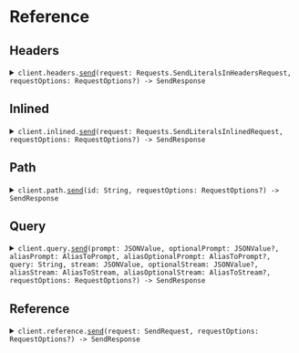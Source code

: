 # Reference
## Headers
<details><summary><code>client.headers.<a href="/Sources/Resources/Headers/HeadersClient.swift">send</a>(request: Requests.SendLiteralsInHeadersRequest, requestOptions: RequestOptions?) -> SendResponse</code></summary>
<dl>
<dd>

#### 🔌 Usage

<dl>
<dd>

<dl>
<dd>

```swift
import Foundation
import Literal

private func main() async throws {
    let client = LiteralClient()

    try await client.headers.send(request: .init(
        endpointVersion: .value,
        async: ,
        query: "What is the weather today"
    ))
}

try await main()
```
</dd>
</dl>
</dd>
</dl>

#### ⚙️ Parameters

<dl>
<dd>

<dl>
<dd>

**request:** `Requests.SendLiteralsInHeadersRequest` 
    
</dd>
</dl>

<dl>
<dd>

**requestOptions:** `RequestOptions?` — Additional options for configuring the request, such as custom headers or timeout settings.
    
</dd>
</dl>
</dd>
</dl>


</dd>
</dl>
</details>

## Inlined
<details><summary><code>client.inlined.<a href="/Sources/Resources/Inlined/InlinedClient.swift">send</a>(request: Requests.SendLiteralsInlinedRequest, requestOptions: RequestOptions?) -> SendResponse</code></summary>
<dl>
<dd>

#### 🔌 Usage

<dl>
<dd>

<dl>
<dd>

```swift
import Foundation
import Literal

private func main() async throws {
    let client = LiteralClient()

    try await client.inlined.send(request: .init(
        temperature: 10.1,
        prompt: .youAreAHelpfulAssistant,
        context: .youreSuperWise,
        aliasedContext: .youreSuperWise,
        maybeContext: .youreSuperWise,
        objectWithLiteral: ATopLevelLiteral(
            nestedLiteral: ANestedLiteral(
                myLiteral: .howSuperCool
            )
        ),
        stream: ,
        query: "What is the weather today"
    ))
}

try await main()
```
</dd>
</dl>
</dd>
</dl>

#### ⚙️ Parameters

<dl>
<dd>

<dl>
<dd>

**request:** `Requests.SendLiteralsInlinedRequest` 
    
</dd>
</dl>

<dl>
<dd>

**requestOptions:** `RequestOptions?` — Additional options for configuring the request, such as custom headers or timeout settings.
    
</dd>
</dl>
</dd>
</dl>


</dd>
</dl>
</details>

## Path
<details><summary><code>client.path.<a href="/Sources/Resources/Path/PathClient.swift">send</a>(id: String, requestOptions: RequestOptions?) -> SendResponse</code></summary>
<dl>
<dd>

#### 🔌 Usage

<dl>
<dd>

<dl>
<dd>

```swift
import Foundation
import Literal

private func main() async throws {
    let client = LiteralClient()

    try await client.path.send(id: .value)
}

try await main()
```
</dd>
</dl>
</dd>
</dl>

#### ⚙️ Parameters

<dl>
<dd>

<dl>
<dd>

**id:** `String` 
    
</dd>
</dl>

<dl>
<dd>

**requestOptions:** `RequestOptions?` — Additional options for configuring the request, such as custom headers or timeout settings.
    
</dd>
</dl>
</dd>
</dl>


</dd>
</dl>
</details>

## Query
<details><summary><code>client.query.<a href="/Sources/Resources/Query/QueryClient.swift">send</a>(prompt: JSONValue, optionalPrompt: JSONValue?, aliasPrompt: AliasToPrompt, aliasOptionalPrompt: AliasToPrompt?, query: String, stream: JSONValue, optionalStream: JSONValue?, aliasStream: AliasToStream, aliasOptionalStream: AliasToStream?, requestOptions: RequestOptions?) -> SendResponse</code></summary>
<dl>
<dd>

#### 🔌 Usage

<dl>
<dd>

<dl>
<dd>

```swift
import Foundation
import Literal

private func main() async throws {
    let client = LiteralClient()

    try await client.query.send(request: .init(
        prompt: .youAreAHelpfulAssistant,
        optionalPrompt: .youAreAHelpfulAssistant,
        aliasPrompt: .youAreAHelpfulAssistant,
        aliasOptionalPrompt: .youAreAHelpfulAssistant,
        stream: ,
        optionalStream: ,
        aliasStream: ,
        aliasOptionalStream: ,
        query: "What is the weather today"
    ))
}

try await main()
```
</dd>
</dl>
</dd>
</dl>

#### ⚙️ Parameters

<dl>
<dd>

<dl>
<dd>

**prompt:** `JSONValue` 
    
</dd>
</dl>

<dl>
<dd>

**optionalPrompt:** `JSONValue?` 
    
</dd>
</dl>

<dl>
<dd>

**aliasPrompt:** `AliasToPrompt` 
    
</dd>
</dl>

<dl>
<dd>

**aliasOptionalPrompt:** `AliasToPrompt?` 
    
</dd>
</dl>

<dl>
<dd>

**query:** `String` 
    
</dd>
</dl>

<dl>
<dd>

**stream:** `JSONValue` 
    
</dd>
</dl>

<dl>
<dd>

**optionalStream:** `JSONValue?` 
    
</dd>
</dl>

<dl>
<dd>

**aliasStream:** `AliasToStream` 
    
</dd>
</dl>

<dl>
<dd>

**aliasOptionalStream:** `AliasToStream?` 
    
</dd>
</dl>

<dl>
<dd>

**requestOptions:** `RequestOptions?` — Additional options for configuring the request, such as custom headers or timeout settings.
    
</dd>
</dl>
</dd>
</dl>


</dd>
</dl>
</details>

## Reference
<details><summary><code>client.reference.<a href="/Sources/Resources/Reference/ReferenceClient.swift">send</a>(request: SendRequest, requestOptions: RequestOptions?) -> SendResponse</code></summary>
<dl>
<dd>

#### 🔌 Usage

<dl>
<dd>

<dl>
<dd>

```swift
import Foundation
import Literal

private func main() async throws {
    let client = LiteralClient()

    try await client.reference.send(request: SendRequest(
        prompt: .youAreAHelpfulAssistant,
        stream: ,
        context: .youreSuperWise,
        query: "What is the weather today",
        containerObject: ContainerObject(
            nestedObjects: [
                NestedObjectWithLiterals(
                    literal1: .literal1,
                    literal2: .literal2,
                    strProp: "strProp"
                )
            ]
        )
    ))
}

try await main()
```
</dd>
</dl>
</dd>
</dl>

#### ⚙️ Parameters

<dl>
<dd>

<dl>
<dd>

**request:** `SendRequest` 
    
</dd>
</dl>

<dl>
<dd>

**requestOptions:** `RequestOptions?` — Additional options for configuring the request, such as custom headers or timeout settings.
    
</dd>
</dl>
</dd>
</dl>


</dd>
</dl>
</details>
